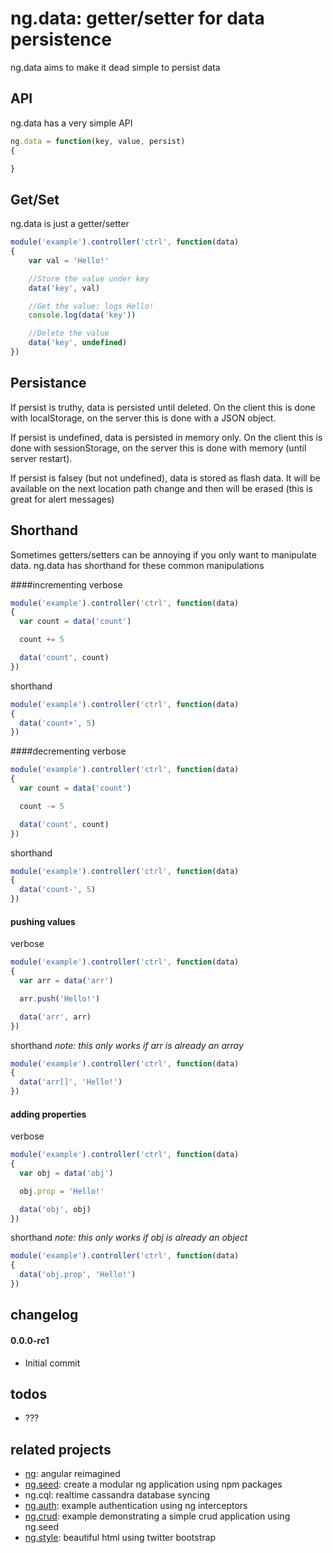 # ng.data: getter/setter for data persistence
ng.data aims to make it dead simple to persist data

## API
ng.data has a very simple API
```javascript
ng.data = function(key, value, persist)
{

}
```

## Get/Set
ng.data is just a getter/setter
```javascript
module('example').controller('ctrl', function(data)
{
	var val = 'Hello!'

	//Store the value under key
	data('key', val)

	//Get the value: logs Hello!
	console.log(data('key'))

	//Delete the value
	data('key', undefined)
})
```

## Persistance

If persist is truthy, data is persisted until deleted. On the client this is done with localStorage, on the server this is done with a JSON object.

If persist is undefined, data is persisted in memory only.  On the client this is done with sessionStorage, on the server this is done with memory (until server restart).

If persist is falsey (but not undefined), data is stored as flash data.  It will be available on the next location path change and then will be erased (this is great for alert messages)

## Shorthand
Sometimes getters/setters can be annoying if you only want to manipulate data. ng.data has shorthand for these common manipulations

####incrementing
verbose
```javascript
module('example').controller('ctrl', function(data)
{
  var count = data('count')

  count += 5

  data('count', count)
})
```

shorthand
```javascript
module('example').controller('ctrl', function(data)
{
  data('count+', 5)
})
```

####decrementing
verbose
```javascript
module('example').controller('ctrl', function(data)
{
  var count = data('count')

  count -= 5

  data('count', count)
})
```
shorthand
```javascript
module('example').controller('ctrl', function(data)
{
  data('count-', 5)
})
```

#### pushing values
verbose
```javascript
module('example').controller('ctrl', function(data)
{
  var arr = data('arr')

  arr.push('Hello!')

  data('arr', arr)
})
```

shorthand
*note: this only works if arr is already an array*
```javascript
module('example').controller('ctrl', function(data)
{
  data('arr[]', 'Hello!')
})
```

#### adding properties
verbose
```javascript
module('example').controller('ctrl', function(data)
{
  var obj = data('obj')

  obj.prop = 'Hello!'

  data('obj', obj)
})
```

shorthand
*note: this only works if obj is already an object*
```javascript
module('example').controller('ctrl', function(data)
{
  data('obj.prop', 'Hello!')
})
```

## changelog
#### 0.0.0-rc1
- Initial commit

## todos
- ???

## related projects
- [ng](https://github.com/ng-/ng): angular reimagined
- [ng.seed](https://github.com/ng-/ng.seed): create a modular ng application using npm packages
- ng.cql: realtime cassandra database syncing
- [ng.auth](https://github.com/ng-/ng.auth): example authentication using ng interceptors
- [ng.crud](https://github.com/ng-/ng.crud): example demonstrating a simple crud application using ng.seed
- [ng.style](https://github.com/ng-/ng.style): beautiful html using twitter bootstrap
